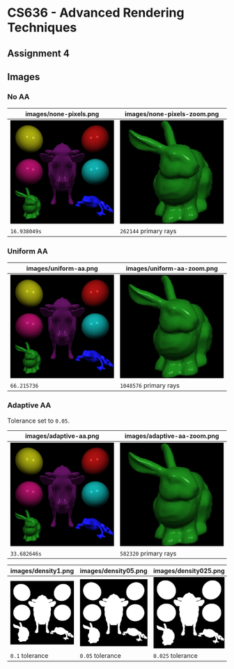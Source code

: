 # CS636 - Advanced Rendering Techniques
## Assignment 4

## Images

### No AA
images/none-pixels.png | images/none-pixels-zoom.png
--- | ---
![](images/none-pixels.png) | ![](images/none-pixels-zoom.png)
`16.938049s` | `262144` primary rays

### Uniform AA
images/uniform-aa.png | images/uniform-aa-zoom.png
--- | ---
![](images/uniform-aa.png) | ![](images/uniform-aa-zoom.png)
`66.215736` | `1048576` primary rays

### Adaptive AA
Tolerance set to `0.05`.

images/adaptive-aa.png | images/adaptive-aa-zoom.png
--- | ---
![](images/adaptive-aa.png) | ![](images/adaptive-aa-zoom.png)
`33.682646s` | `582320` primary rays

images/density1.png | images/density05.png | images/density025.png
--- | --- | ---
![](images/density1.png) | ![](images/density05.png) | ![](images/density025.png)
`0.1` tolerance | `0.05` tolerance | `0.025` tolerance
